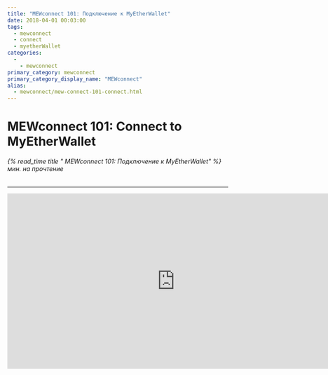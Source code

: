 ```yaml
---
title: "MEWconnect 101: Подключение к MyEtherWallet"
date: 2018-04-01 00:03:00
tags:
  - mewconnect
  - connect
  - myetherWallet
categories:
  - 
    - mewconnect
primary_category: mewconnect
primary_category_display_name: "MEWconnect"
alias:
  - mewconnect/mew-connect-101-connect.html
---
```


# __MEWconnect 101: Connect to MyEtherWallet__
###### {% read_time title " MEWconnect 101: Подключение к MyEtherWallet" %} мин. на прочтение
***

<div class="youtube-video">
<iframe width="763" height="400" src="https://www.youtube.com/embed/IuyfpsYTZrI" frameborder="0" allow="accelerometer; autoplay; encrypted-media; gyroscope; picture-in-picture" allowfullscreen></iframe>
</div>